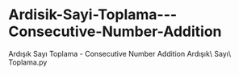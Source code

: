 # Ardisik-Sayi-Toplama---Consecutive-Number-Addition
Ardışık Sayı Toplama - Consecutive Number Addition
Ardışık\ Sayı\ Toplama.py 

